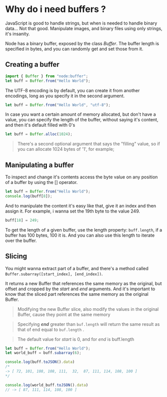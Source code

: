 # Why do i need buffers ?

JavaScript is good to handle strings, but when is needed to handle binary data... Not that good. Manipulate images, and binary files using only strings, it's insanity.

Node has a binary buffer, exposed by the class _Buffer_. The buffer length is specified in bytes, and you can randomly get and set those from it.

## Creating a buffer

```js
import { Buffer } from "node:buffer";
let buff = Buffer.from("Hello World");
```

The UTF-8 encoding is by default, you can create it from another encodings, long as you specify it in the second argument.

```js
let buff = Buffer.from("Hello World", "utf-8");
```

In case you want a certain amount of memory allocated, but don't have a value, you can specify the length of the buffer, without saying it's content, and then it's default filled with 0's

```js
let buff = Buffer.alloc(1024);
```

> There's a second optional argument that says the "filling" value, so if you can allocate 1024 bytes of '1', for example;

## Manipulating a buffer

To inspect and change it's contents access the byte value on any position of a buffer by using the [] operator.

```js
let buff = Buffer.from("Hello World");
console.log(buff[8]);
```

And to manipulate the content it's easy like that, give it an index and then assign it. For example, i wanna set the 19th byte to the value 249.

```js
buff[18] = 249;
```

To get the length of a given buffer, use the length property: `buff.length`, if a buffer has 100 bytes, 100 it is. And you can also use this length to iterate over the buffer.

## Slicing

You might wanna extract part of a buffer, and there's a method called `Buffer.subarray([start_index], [end_index])`.

It returns a new Buffer that references the same memory as the original, but offset and cropped by the _start_ and _end_ arguments. And it's important to know that the sliced part references the same memory as the original Buffer.

> Modifying the new Buffer slice, also modify the values in the original Buffer, cause they point at the same memory

> Specifying **_end_** greater than `buf.length` will return the same result as that of end equal to `buf.length` .

> The default value for _start_ is 0, and for _end_ is buff.length

```js
let buff = Buffer.from("Hello World");
let world_buff = buff.subarray(6);

console.log(buff.toJSON().data) 
/*
-> [ 72, 101, 108, 108, 111,  32,  87, 111, 114, 108, 100 ]
*/

console.log(world_buff.toJSON().data)
// -> [ 87, 111, 114, 108, 100 ]
```
